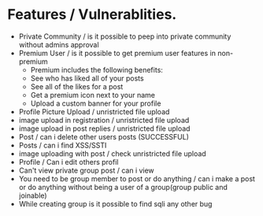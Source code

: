 # Features / Vulnerablities.

* Private Community / is it possible to peep into private community without admins approval
* Premium User / is it possible to get premium user features in non-premium
  * Premium includes the following benefits:
  * See who has liked all of your posts
  * See all of the likes for a post
  * Get a premium icon next to your name
  * Upload a custom banner for your profile
* Profile Picture Upload / unristricted file upload
* image upload in registration / unristricted file upload
* image upload in post replies / unristricted file upload
* Post / can i delete other users posts (SUCCESSFUL)
* Posts / can i find XSS/SSTI
* image uploading with post / check unristricted file upload
* Profile / Can i edit others profil
* Can't view private group post / can i view 
* You need to be group member to post or do anything / can i make a post or do anything without being a user of a group(group public and joinable)
* While creating group is it possible to find sqli any other bug
